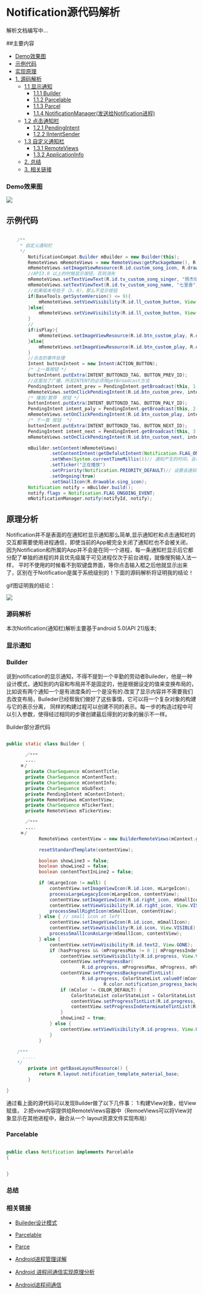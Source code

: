 # Notification源代码解析


解析文档编写中...


##主要内容

 - <a href="#demo">Demo效果图</a>
 - <a href="#demoCode">示例代码</a>
 - <a href="#principle">实现原理</a>
 - <a href="#SourceCode">1. 源码解析</a>
    - <a href="#showNotificationAnalysis">1.1 显示通知</a>
        - <a href="#Builder">1.1.1 Builder</a>
        - <a href="#Parcelable">1.1.2 Parcelable</a>
        - <a href="#Parcel">1.1.3 Parcel</a>
        - <a href="#NotificationManager">1.1.4 NotificationManager(发送给Notification进程)</a>
    - <a href="#clickNotificationAnalysis">1.2 点击通知栏</a>
        - <a href="#PendingIntent">1.2.1 PendingIntent</a>
        - <a href="#IIntentSender">1.2.2 IIntentSender</a>
    - <a href="#myNotificationAnalysis">1.3 自定义通知栏</a>
        - <a href="#RemoteViews">1.3.1 RemoteViews</a>
        - <a href="#ApplicationInfo">1.3.2 ApplicationInfo</a>
    - <a href="#summary">2. 总结 </a>
    - <a href="#hrefs">3. 相关链接 </a>


### <div id="demo">Demo效果图</div>

<img src="https://github.com/Allyns/NotificationAnalysis/blob/master/Untitled.gif"/>

## <div id="demoCode">示例代码</div>

```java

    /**
     * 自定义通知栏
     */
        NotificationCompat.Builder mBuilder = new Builder(this);
        RemoteViews mRemoteViews = new RemoteViews(getPackageName(), R.layout.view_custom_button);
        mRemoteViews.setImageViewResource(R.id.custom_song_icon, R.drawable.sing_icon);
        //API3.0 以上的时候显示按钮，否则消失
        mRemoteViews.setTextViewText(R.id.tv_custom_song_singer, "周杰伦");
        mRemoteViews.setTextViewText(R.id.tv_custom_song_name, "七里香");
        //如果版本号低于（3。0），那么不显示按钮
        if(BaseTools.getSystemVersion() <= 9){
            mRemoteViews.setViewVisibility(R.id.ll_custom_button, View.GONE);
        }else{
            mRemoteViews.setViewVisibility(R.id.ll_custom_button, View.VISIBLE);
        }
        //
        if(isPlay){
            mRemoteViews.setImageViewResource(R.id.btn_custom_play, R.drawable.btn_pause);
        }else{
            mRemoteViews.setImageViewResource(R.id.btn_custom_play, R.drawable.btn_play);
        }
        //点击的事件处理
        Intent buttonIntent = new Intent(ACTION_BUTTON);
        /* 上一首按钮 */
        buttonIntent.putExtra(INTENT_BUTTONID_TAG, BUTTON_PREV_ID);
        //这里加了广播，所及INTENT的必须用getBroadcast方法
        PendingIntent intent_prev = PendingIntent.getBroadcast(this, 1, buttonIntent, PendingIntent.FLAG_UPDATE_CURRENT);
        mRemoteViews.setOnClickPendingIntent(R.id.btn_custom_prev, intent_prev);
        /* 播放/暂停  按钮 */
        buttonIntent.putExtra(INTENT_BUTTONID_TAG, BUTTON_PALY_ID);
        PendingIntent intent_paly = PendingIntent.getBroadcast(this, 2, buttonIntent, PendingIntent.FLAG_UPDATE_CURRENT);
        mRemoteViews.setOnClickPendingIntent(R.id.btn_custom_play, intent_paly);
        /* 下一首 按钮  */
        buttonIntent.putExtra(INTENT_BUTTONID_TAG, BUTTON_NEXT_ID);
        PendingIntent intent_next = PendingIntent.getBroadcast(this, 3, buttonIntent, PendingIntent.FLAG_UPDATE_CURRENT);
        mRemoteViews.setOnClickPendingIntent(R.id.btn_custom_next, intent_next);

        mBuilder.setContent(mRemoteViews)
                .setContentIntent(getDefalutIntent(Notification.FLAG_ONGOING_EVENT))
                .setWhen(System.currentTimeMillis())// 通知产生的时间，会在通知信息里显示
                .setTicker("正在播放")
                .setPriority(Notification.PRIORITY_DEFAULT)// 设置该通知优先级
                .setOngoing(true)
                .setSmallIcon(R.drawable.sing_icon);
        Notification notify = mBuilder.build();
        notify.flags = Notification.FLAG_ONGOING_EVENT;
        mNotificationManager.notify(notifyId, notify);

```
## <div id="principle">原理分析</div>
   Notification并不是表面的在通知栏显示通知那么简单,显示通知栏和点击通知栏的交互都需要使用进程通信，即使当前的App被完全关闭了通知栏也不会被关闭，
   因为Notification和所属的App并不会是在同一个进程，每一条通知栏显示后它都分配了单独的进程的并且优先级属于可见进程仅次于前台进程，就像搜狗输入法一样，
   平时不使用的时候看不到软键盘界面，等你点击输入框之后他就显示出来了，区别在于Notification是属于系统级别的！下面的源码解析将证明我的结论！

   gif图证明我的结论：

   <img src="https://github.com/Allyns/NotificationAnalysis/blob/master/notificationCourse.gif"/>


### <div id="SourceCode">源码解析</div>

本次Notification(通知栏)解析主要基于android 5.0(API 21)版本;


### <div id="showNotificationAnalysis">显示通知</div>

### <div id="Builder">Builder</div>

 说到notification的显示通知，不得不提到一个辛勤的劳动者Buileder，他是一种设计模式，通知到的内容和布局并不是固定的，他是根据设定的值来变换布局的，
 比如说有两个通知一个是有进度条的一个是没有的.改变了显示内容并不需要我们去改变布局，Buileder已经帮我们做好了这些事情，它可以将一个复杂对象的构建与它的表示分离，
 同样的构建过程可以创建不同的表示。每一步的构造过程中可以引入参数，使得经过相同的步骤创建最后得到的对象的展示不一样。


   Builder部分源代码

```java

public static class Builder {

       ／***
       ....
     ＊/
       private CharSequence mContentTitle; 
       private CharSequence mContentText; 
       private CharSequence mContentInfo; 
       private CharSequence mSubText; 
       private PendingIntent mContentIntent; 
       private RemoteViews mContentView; 
       private CharSequence mTickerText; 
       private RemoteViews mTickerView; 

       ／***
       ....
     ＊/
            RemoteViews contentView = new BuilderRemoteViews(mContext.getApplicationInfo(), resId);

            resetStandardTemplate(contentView);

            boolean showLine3 = false;
            boolean showLine2 = false;
            boolean contentTextInLine2 = false;

            if (mLargeIcon != null) {
                contentView.setImageViewIcon(R.id.icon, mLargeIcon);
                processLargeLegacyIcon(mLargeIcon, contentView);
                contentView.setImageViewIcon(R.id.right_icon, mSmallIcon);
                contentView.setViewVisibility(R.id.right_icon, View.VISIBLE);
                processSmallRightIcon(mSmallIcon, contentView);
            } else { // small icon at left
                contentView.setImageViewIcon(R.id.icon, mSmallIcon);
                contentView.setViewVisibility(R.id.icon, View.VISIBLE);
                processSmallIconAsLarge(mSmallIcon, contentView);
            } else {
                contentView.setViewVisibility(R.id.text2, View.GONE);
                if (hasProgress && (mProgressMax != 0 || mProgressIndeterminate)) {
                    contentView.setViewVisibility(R.id.progress, View.VISIBLE);
                    contentView.setProgressBar(
                            R.id.progress, mProgressMax, mProgress, mProgressIndeterminate);
                    contentView.setProgressBackgroundTintList(
                            R.id.progress, ColorStateList.valueOf(mContext.getColor(
                                    R.color.notification_progress_background_color)));
                    if (mColor != COLOR_DEFAULT) {
                        ColorStateList colorStateList = ColorStateList.valueOf(mColor);
                        contentView.setProgressTintList(R.id.progress, colorStateList);
                        contentView.setProgressIndeterminateTintList(R.id.progress, colorStateList);
                    }
                    showLine2 = true;
                } else {
                    contentView.setViewVisibility(R.id.progress, View.GONE);
                }
            }

    /***
      .....
    */
        private int getBaseLayoutResource() {
            return R.layout.notification_template_material_base;
        }

}

```

通过看上面的源代码可以发现Builder做了以下几件事：
1:构建View对象，给View赋值，
2:把view内容提供给RemoteViews容器中（RemoeViews可以将View对象显示在其他进程中，融合从一个 layout资源文件实现布局）

### <div id="Parcelable">Parcelable</div>

```java

public class Notification implements Parcelable
{


}

```

### <div id="summary">总结</div>


### <div id="hrefs">相关链接</div>

 - [Buileder设计模式](http://www.cnblogs.com/bastard/archive/2011/11/21/2257625.html)

 - [Parcelable](http://www.cnblogs.com/renqingping/archive/2012/10/25/Parcelable.html)

 - [Parce](http://blog.csdn.net/mznewfacer/article/details/7847379)

 - [Android进程管理详解](http://blog.csdn.net/hyggt/article/details/7255043)

 - [Android 进程间通信实现原理分析](http://www.jb51.net/article/37797.htm)

 - [Android进程间通信](http://www.cnblogs.com/imlucky/p/3246013.html)
